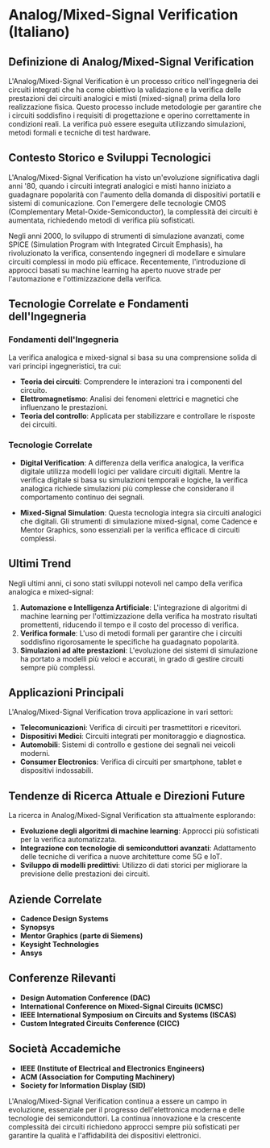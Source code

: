 # Analog/Mixed-Signal Verification (Italiano)

## Definizione di Analog/Mixed-Signal Verification

L'Analog/Mixed-Signal Verification è un processo critico nell'ingegneria dei circuiti integrati che ha come obiettivo la validazione e la verifica delle prestazioni dei circuiti analogici e misti (mixed-signal) prima della loro realizzazione fisica. Questo processo include metodologie per garantire che i circuiti soddisfino i requisiti di progettazione e operino correttamente in condizioni reali. La verifica può essere eseguita utilizzando simulazioni, metodi formali e tecniche di test hardware.

## Contesto Storico e Sviluppi Tecnologici

L'Analog/Mixed-Signal Verification ha visto un'evoluzione significativa dagli anni '80, quando i circuiti integrati analogici e misti hanno iniziato a guadagnare popolarità con l'aumento della domanda di dispositivi portatili e sistemi di comunicazione. Con l'emergere delle tecnologie CMOS (Complementary Metal-Oxide-Semiconductor), la complessità dei circuiti è aumentata, richiedendo metodi di verifica più sofisticati.

Negli anni 2000, lo sviluppo di strumenti di simulazione avanzati, come SPICE (Simulation Program with Integrated Circuit Emphasis), ha rivoluzionato la verifica, consentendo ingegneri di modellare e simulare circuiti complessi in modo più efficace. Recentemente, l'introduzione di approcci basati su machine learning ha aperto nuove strade per l'automazione e l'ottimizzazione della verifica.

## Tecnologie Correlate e Fondamenti dell'Ingegneria

### Fondamenti dell'Ingegneria

La verifica analogica e mixed-signal si basa su una comprensione solida di vari principi ingegneristici, tra cui:

- **Teoria dei circuiti**: Comprendere le interazioni tra i componenti del circuito.
- **Elettromagnetismo**: Analisi dei fenomeni elettrici e magnetici che influenzano le prestazioni.
- **Teoria del controllo**: Applicata per stabilizzare e controllare le risposte dei circuiti.

### Tecnologie Correlate

- **Digital Verification**: A differenza della verifica analogica, la verifica digitale utilizza modelli logici per validare circuiti digitali. Mentre la verifica digitale si basa su simulazioni temporali e logiche, la verifica analogica richiede simulazioni più complesse che considerano il comportamento continuo dei segnali.
  
- **Mixed-Signal Simulation**: Questa tecnologia integra sia circuiti analogici che digitali. Gli strumenti di simulazione mixed-signal, come Cadence e Mentor Graphics, sono essenziali per la verifica efficace di circuiti complessi.

## Ultimi Trend

Negli ultimi anni, ci sono stati sviluppi notevoli nel campo della verifica analogica e mixed-signal:

1. **Automazione e Intelligenza Artificiale**: L'integrazione di algoritmi di machine learning per l'ottimizzazione della verifica ha mostrato risultati promettenti, riducendo il tempo e il costo del processo di verifica.
2. **Verifica formale**: L'uso di metodi formali per garantire che i circuiti soddisfino rigorosamente le specifiche ha guadagnato popolarità.
3. **Simulazioni ad alte prestazioni**: L'evoluzione dei sistemi di simulazione ha portato a modelli più veloci e accurati, in grado di gestire circuiti sempre più complessi.

## Applicazioni Principali

L'Analog/Mixed-Signal Verification trova applicazione in vari settori:

- **Telecomunicazioni**: Verifica di circuiti per trasmettitori e ricevitori.
- **Dispositivi Medici**: Circuiti integrati per monitoraggio e diagnostica.
- **Automobili**: Sistemi di controllo e gestione dei segnali nei veicoli moderni.
- **Consumer Electronics**: Verifica di circuiti per smartphone, tablet e dispositivi indossabili.

## Tendenze di Ricerca Attuale e Direzioni Future

La ricerca in Analog/Mixed-Signal Verification sta attualmente esplorando:

- **Evoluzione degli algoritmi di machine learning**: Approcci più sofisticati per la verifica automatizzata.
- **Integrazione con tecnologie di semiconduttori avanzati**: Adattamento delle tecniche di verifica a nuove architetture come 5G e IoT.
- **Sviluppo di modelli predittivi**: Utilizzo di dati storici per migliorare la previsione delle prestazioni dei circuiti.

## Aziende Correlate

- **Cadence Design Systems**
- **Synopsys**
- **Mentor Graphics (parte di Siemens)**
- **Keysight Technologies**
- **Ansys**

## Conferenze Rilevanti

- **Design Automation Conference (DAC)**
- **International Conference on Mixed-Signal Circuits (ICMSC)**
- **IEEE International Symposium on Circuits and Systems (ISCAS)**
- **Custom Integrated Circuits Conference (CICC)**

## Società Accademiche

- **IEEE (Institute of Electrical and Electronics Engineers)**
- **ACM (Association for Computing Machinery)**
- **Society for Information Display (SID)**

L'Analog/Mixed-Signal Verification continua a essere un campo in evoluzione, essenziale per il progresso dell'elettronica moderna e delle tecnologie dei semiconduttori. La continua innovazione e la crescente complessità dei circuiti richiedono approcci sempre più sofisticati per garantire la qualità e l'affidabilità dei dispositivi elettronici.